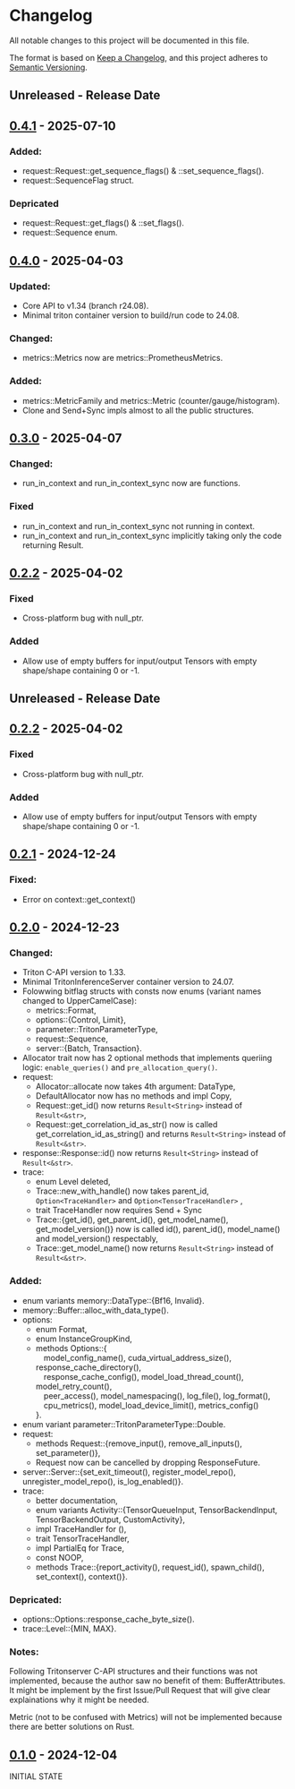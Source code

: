 # Changelog
All notable changes to this project will be documented in this file.

The format is based on [Keep a Changelog](https://keepachangelog.com/en/1.0.0/),
and this project adheres to [Semantic Versioning](https://semver.org/spec/v2.0.0.html).
## Unreleased - Release Date
## [0.4.1](https://github.com/3xMike/tritonserver-rs/tags/0.4.1) - 2025-07-10
### Added:
- request::Request::get_sequence_flags() & ::set_sequence_flags().
- request::SequenceFlag struct.
### Depricated
- request::Request::get_flags() & ::set_flags().
- request::Sequence enum.

## [0.4.0](https://github.com/3xMike/tritonserver-rs/tags/0.4.0) - 2025-04-03
### Updated:
- Core API to v1.34 (branch r24.08).
- Minimal triton container version to build/run code to 24.08.
### Changed:
- metrics::Metrics now are metrics::PrometheusMetrics.
### Added:
- metrics::MetricFamily and metrics::Metric (counter/gauge/histogram).
- Clone and Send+Sync impls almost to all the public structures.

## [0.3.0](https://github.com/3xMike/tritonserver-rs/tags/0.3.0) - 2025-04-07
### Changed:
- run_in_context and run_in_context_sync now are functions.
### Fixed
- run_in_context and run_in_context_sync not running in context.
- run_in_context and run_in_context_sync implicitly taking only the code returning Result.

## [0.2.2](https://github.com/3xMike/tritonserver-rs/tags/0.2.2) - 2025-04-02
### Fixed
- Cross-platform bug with null_ptr.
### Added
- Allow use of empty buffers for input/output Tensors with empty shape/shape containing 0 or -1.

## Unreleased - Release Date

## [0.2.2](https://github.com/3xMike/tritonserver-rs/tags/0.2.2) - 2025-04-02
### Fixed
- Cross-platform bug with null_ptr.
### Added
- Allow use of empty buffers for input/output Tensors with empty shape/shape containing 0 or -1.

## [0.2.1](https://github.com/3xMike/tritonserver-rs/tags/0.2.1) - 2024-12-24
### Fixed:
- Error on context::get_context()

## [0.2.0](https://github.com/3xMike/tritonserver-rs/tags/0.2.0) - 2024-12-23
### Changed:
- Triton C-API version to 1.33.
- Minimal TritonInferenceServer container version to 24.07.
- Folowwing bitflag structs with consts now enums (variant names changed to UpperCamelCase):
    - metrics::Format,
    - options::{Control, Limit},
    - parameter::TritonParameterType,
    - request::Sequence,
    - server::{Batch, Transaction}.
- Allocator trait now has 2 optional methods that implements queriing logic: `enable_queries()` and `pre_allocation_query()`.
- request:
    - Allocator::allocate now takes 4th argument: DataType,
    - DefaultAllocator now has no methods and impl Copy,
    - Request::get_id() now returns `Result<String>` instead of `Result<&str>`,
    - Request::get_correlation_id_as_str() now is called get_correlation_id_as_string() and returns `Result<String>` instead of `Result<&str>`.
- response::Response::id() now returns `Result<String>` instead of `Result<&str>`.
- trace:
    - enum Level deleted,
    - Trace::new_with_handle() now takes parent_id, `Option<TraceHandler>` and `Option<TensorTraceHandler>` ,
    - trait TraceHandler now requires Send + Sync
    - Trace::{get_id(), get_parent_id(), get_model_name(), get_model_version()} now is called id(), parent_id(), model_name() and model_version() respectably,
    - Trace::get_model_name() now returns `Result<String>` instead of `Result<&str>`.

### Added:
- enum variants memory::DataType::{Bf16, Invalid}.
- memory::Buffer::alloc_with_data_type().
- options:
    - enum Format,
    - enum InstanceGroupKind,
    - methods Options::{ \
        &emsp;model_config_name(), cuda_virtual_address_size(), response_cache_directory(), \
        &emsp;response_cache_config(), model_load_thread_count(), model_retry_count(), \
        &emsp;peer_access(), model_namespacing(), log_file(), log_format(), \
        &emsp;cpu_metrics(), model_load_device_limit(), metrics_config() \
    }.
- enum variant parameter::TritonParameterType::Double.
- request:
    - methods Request::{remove_input(), remove_all_inputs(), set_parameter()},
    - Request now can be cancelled by dropping ResponseFuture.
- server::Server::{set_exit_timeout(), register_model_repo(), unregister_model_repo(), is_log_enabled()}.
- trace:
    - better documentation,
    - enum variants Activity::{TensorQueueInput, TensorBackendInput, TensorBackendOutput, CustomActivity},
    - impl TraceHandler for (),
    - trait TensorTraceHandler,
    - impl PartialEq for Trace,
    - const NOOP, 
    - methods Trace::{report_activity(), request_id(), spawn_child(), set_context(), context()}.

### Depricated:
- options::Options::response_cache_byte_size().
- trace::Level::{MIN, MAX}.

### Notes:
Following Tritonserver C-API structures and their functions was not implemented, because the author saw no benefit of them: BufferAttributes. It might be implement by the first Issue/Pull Request that will give clear explainations why it might be needed.

Metric (not to be confused with Metrics) will not be implemented because there are better solutions on Rust.

## [0.1.0](https://github.com/3xMike/tritonserver-rs/tags/0.1.0) - 2024-12-04
INITIAL STATE
